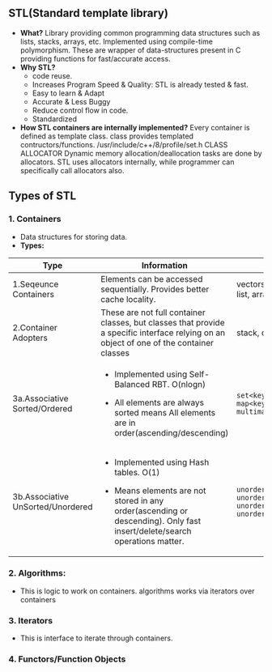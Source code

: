 ## STL(Standard template library)
- **What?** Library providing common programming data structures such as lists, stacks, arrays, etc. Implemented using compile-time polymorphism. These are wrapper of data-structures present in C providing functions for fast/accurate access. 
- **Why STL?**  
	- code reuse.
	- Increases Program Speed & Quality: STL is already tested & fast.
	- Easy to learn & Adapt
	- Accurate & Less Buggy
	- Reduce control flow in code.
	- Standardized
- **How STL containers are internally implemented?** Every container is defined as template class. class provides templated contructors/functions. /usr/include/c++/8/profile/set.h
CLASS ALLOCATOR Dynamic memory allocation/deallocation tasks are done by allocators. STL uses allocators internally, while programmer can specifically call allocators also.

## Types of STL
### 1. Containers
- Data structures for storing data. 
- **Types:**

|Type|Information|Example|
|---|---|---|
|1.Seqeunce Containers|Elements can be accessed sequentially. Provides better cache locality.|vectors, deque, list, forward list, array|
|2.Container Adopters|These are not full container classes, but classes that provide a specific interface relying on an object of one of the container classes|stack, queue, priority_queue|
|3a.Associative Sorted/Ordered|<ul><li>Implemented using Self-Balanced RBT. O(nlogn)</li></ul><ul><li>All elements are always sorted means All elements are in order(ascending/descending)</li></ul>|`set<key>, multiset<key>, map<key,value>, multimap<key,value>`|
|3b.Associative UnSorted/Unordered|<ul><li>Implemented using Hash tables. O(1)</li></ul><ul><li>Means elements are not stored in any order(ascending or descending). Only fast insert/delete/search operations matter.</li></ul>|`unordered_set<key>, unordered_multiset<key>, unordered_map<key,value>, unordered_multimap<key,value>`|

### 2. Algorithms: 
- This is logic to work on containers. algorithms works via iterators over containers

### 3. Iterators
- This is interface to iterate through containers.

### 4. Functors/Function Objects
